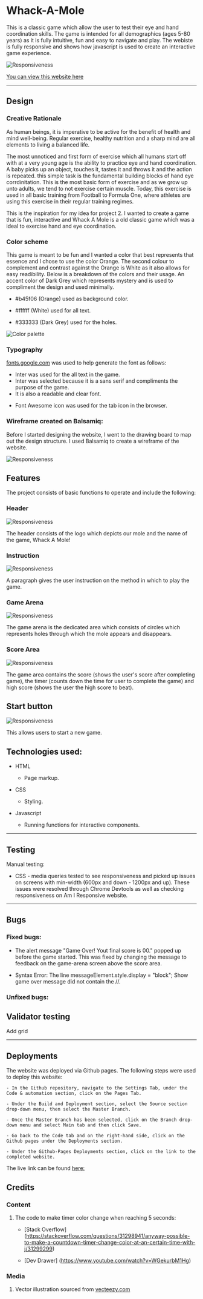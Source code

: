 # Whack-A-Mole

This is a classic game which allow the user to test their eye and hand coordination skills. The game is intended for all demographics (ages 5-80 years) as it is fully intuitive, fun and easy to navigate and play. The webiste is fully responsive and shows how javascript is used to create an interactive game experience.

![Responsiveness](assets/images/amiresponsive.webp) 

[You can view this website here](https://reubes77.github.io/whack-a-mole/)

----

## Design

### Creative Rationale
As human beings, it is imperative to be active for the benefit of health and mind well-being. Regular exercise, healthy nutrition and a sharp mind are all elements to living a balanced life.

The most unnoticed and first form of exercise which all humans start off with at a very young age is the ability to practice eye and hand coordination. A baby picks up an object, touches it, tastes it and throws it and the action is repeated. this simple task is the fundamental building blocks of hand eye corrdinitation. This is the most basic form of exercise and as we grow up unto adults, we tend to not exercise certain muscle. Today, this exercise is used in all basic training from Football to Formula One, where athletes are using this exercise in their regular training regimes.

This is the inspiration for my idea for project 2. I wanted to create a game that is fun, interactive and Whack A Mole is a old classic game which was a ideal to exercise hand and eye coordination.


### Color scheme

This game is meant to be fun and I wanted a color that best represents that essence and I chose to use the color Orange. The second colour to complement and contrast against the Orange is White as it also allows for easy readibility. Below is a breakdown of the colors and their usage. An accent color of Dark Grey which represents mystery and is used to compliment the design and used minimally.

  - #b45f06 (Orange) used as background color.

  - #ffffff (White) used for all text.

  - #333333 (Dark Grey) used for the holes.

![Color palette](assets/images/color-palette.webp) 

### Typography

  [fonts.google.com](https://fonts.google.com/) was used to help generate the font as follows:

  - Inter was used for the all text in the game.
  - Inter was selected because it is a sans serif and compliments the purpose of the game. 
  - It is also a readable and clear font.

  * Font Awesome icon was used for the tab icon in the browser.

### Wireframe created on Balsamiq:

Before I started designing the website, I went to the drawing board to map out the design structure. 
I used Balsamiq to create a wireframe of the website.

![Responsiveness](assets/images/wireframe.webp) 


## Features

The project consists of basic functions to operate and include the following:

### Header

![Responsiveness](assets/images/header.webp) 

The header consists of the logo which depicts our mole and the name of the game, Whack A Mole!

### Instruction

![Responsiveness](assets/images/instruction.webp) 

A paragraph gives the user instruction on the method in which to play the game.

### Game Arena

![Responsiveness](assets/images/game-arena.webp) 

The game arena is the dedicated area which consists of circles which represents holes through which the mole appears and disappears.

### Score Area

![Responsiveness](assets/images/score-area.webp) 

The game area contains the score (shows the user's score after completing game), the timer (counts down the time for user to complete the game) and high score (shows the user the high score to beat).

## Start button

![Responsiveness](assets/images/start-button.webp) 

This allows users to start a new game.


## Technologies used:

  - HTML
    * Page markup.

  - CSS
    * Styling.

  - Javascript
    * Running functions for interactive components.

----

## Testing

Manual testing:

  - CSS - media queries tested to see responsiveness and picked up issues on screens with min-width (600px and down - 1200px and up). These issues were resolved through Chrome Devtools as well as checking responsiveness on Am I Responsive website.

----

## Bugs

### Fixed bugs:

 - The alert message "Game Over! Yout final score is 00." popped up before the game started. This was fixed by changing the message to feedback on the game-arena screen above the score area.

  - Syntax Error: The line messageElement.style.display = "block"; Show game over message did not contain the //.

### Unfixed bugs:



## Validator testing

Add grid


----

## Deployments

  The website was deployed via Github pages. The following steps were used to deploy this website:

    - In the Github repository, navigate to the Settings Tab, under the Code & automation section, click on the Pages Tab.
    
    - Under the Build and Deployment section, select the Source section drop-down menu, then select the Master Branch.

    - Once the Master Branch has been selected, click on the Branch drop-down menu and select Main tab and then click Save.
    
    - Go back to the Code tab and on the right-hand side, click on the Github pages under the Deployments section.
  
    - Under the Github-Pages Deployments section, click on the link to the completed website.


The live link can be found [here:](https://reubes77.github.io/whack-a-mole/)

## Credits

### Content

1. The code to make timer color change when reaching 5 seconds:

    - [Stack Overflow] (https://stackoverflow.com/questions/31298941/anyway-possible-to-make-a-countdown-timer-change-color-at-an-certain-time-with-j/31299299)

    - [Dev Drawer] (https://www.youtube.com/watch?v=WGekurbM1Hg)


### Media

  1. Vector illustration sourced from [vecteezy.com](https://www.vecteezy.com/)

